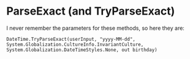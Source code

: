 ﻿# ParseExact (and TryParseExact)

I never remember the parameters for these methods, so here they are:

    DateTime.TryParseExact(userInput, "yyyy-MM-dd", System.Globalization.CultureInfo.InvariantCulture, System.Globalization.DateTimeStyles.None, out birthday)
